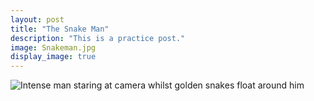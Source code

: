 ```yaml
---
layout: post
title: "The Snake Man"
description: "This is a practice post."
image: Snakeman.jpg  
display_image: true
---
```

![Intense man staring at camera whilst golden snakes float around him](Snakeman.jpg)
